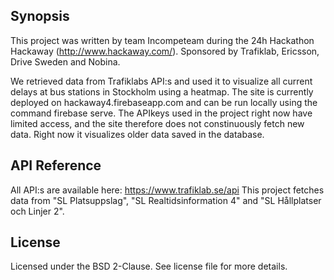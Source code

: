 ## Synopsis
This project was written by team Incompeteam during the 24h Hackathon Hackaway (http://www.hackaway.com/).
Sponsored by Trafiklab, Ericsson, Drive Sweden and Nobina.

We retrieved data from Trafiklabs API:s and used it to visualize all current delays at bus stations in Stockholm using a heatmap.
The site is currently deployed on hackaway4.firebaseapp.com and can be run locally using the command firebase serve.
The APIkeys used in the project right now have limited access, and the site therefore does not constinuously fetch new data. Right now it visualizes older data saved in the database.

## API Reference

All API:s are available here: https://www.trafiklab.se/api
This project fetches data from "SL Platsuppslag", "SL Realtidsinformation 4" and "SL Hållplatser och Linjer 2".


## License

Licensed under the BSD 2-Clause. See license file for more details.
